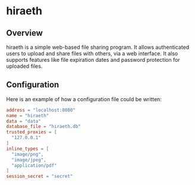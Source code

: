 # hiraeth

## Overview

hiraeth is a simple web-based file sharing program. It allows authenticated users
to upload and share files with others, via a web interface. It also supports features
like file expiration dates and password protection for uploaded files.

## Configuration

Here is an example of how a configuration file could be written:

```toml
address = "localhost:8080"
name = "hiraeth"
data = "data"
database_file = "hiraeth.db"
trusted_proxies = [
  "127.0.0.1"
]
inline_types = [
  "image/png",
  "image/jpeg",
  "application/pdf"
]
session_secret = "secret"
```
